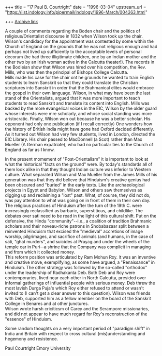 +++
title = "17 Paul B. Courtright"
date = "1996-03-04"
upstream_url = "https://list.indology.info/pipermail/indology/1996-March/004363.html"

+++
[Archive link](https://list.indology.info/pipermail/indology/1996-March/004363.html)

A couple of comments regarding the Boden chair and the politics of 
religious/Orientalist discourse in 1832 when Wilson took up the chair.  
Wilson's candidacy for the appointment was contested by some within the 
Church of England on the grounds that he was not religious enough and had 
perhaps not lived up sufficiently to the acceptable levels of personal 
decorum (he had three illigitimate children, one by an Indian mother and 
the other two by an Irish woman active in the Calcutta theater!).  The 
records in the Bodleian show that Wilson was hired over his competition, 
the Rev. Mills, who was then the principal of Bishops College Calcutta.  
Mills made his case for the chair ont he grounds he wanted to train 
English students to learn Sanskrit so that they could translate the 
Christian scriptures into Sanskrit in order that the Brahmanical elites 
would embrace the gospel in their own language.  Wilson, in what may have 
been the last stand of the Orientalists, argued that it was more 
important to teach students to read Sanskrit and translate its content 
into English.  Mills was backed by the more evangelical voices in the 
EIC, Wilson by the older guard whose interests were mre scholarly, and 
whose social standing was more aristocratic. 
Finally, Wilson won out because he was a better scholar.  His opponent 
had only one publication (if I recall correctly) One wonders how the history 
of British India might have gone had Oxford decided differently.  As it 
turned out Wilson had very few students, lived in London, directed the 
EIC Library.  His chair passed to MacDonnell (a Scot) rather than Max 
Mueller (A German expatriate), who had no particular ties to the Church 
of England as far as I know. 

In the present momement of "Post-Orientalism" it is important to look at 
what the historical "facts on the ground" were.  By today's standards all 
of them look alike in that they thought Indian culture was inferior to 
Western culture.  What separated Wilson and Max Mueller from the James 
Mills of his generation was that they did believe that Hinduism's 
creative genius had been obscured and "buried" in the early texts.  Like 
the archaeological projects in Egypt and Babylon, Wilson and others saw 
themselves as digging up and reclaiming a "lost" past.  What, of course, 
they did not do, was pay attention to what was going on in front of them 
in their own day.  The religious practices of Hinduism after the turn of 
the 19th C. were increasingly reclassified as barbaric, superstitious, 
and childlike.  The debates over sati need to be read in the light of 
this cultural shift.  Put on the defensive, the Hindu "community"--i.e., 
a coalition of tradition Brahmanic scholars and their noveau-riche 
patrons in Shobabazaar split between a reinvented Hinduism that excised 
the "medieval" accretions of image worship, pilgrimages, and sacrifice of 
animals (and humans, in the case of sati, "ghat murders", and suicides at 
Prayag and under the wheels of the temple car in Puri--a shrine that the 
Company was complicit in managing and from which it collected money.  
This reform position was articulated by Ram Mohun Roy.  It was an 
inventive and creative move, exemplifying, as some have argued, a 
"Renaissance" in Hinduism.  The other strategy was followed by the 
so-called "orthodox" under the leadership of Radhakanta Deb.  Both Deb 
and Roy were contemporaries, lived near each other in North Calcutta, 
presided over informal gatherings of influential people with serious 
money.  Deb threw the most lavish Durga Puja's which Roy either refused 
to attend or wasn't invited to (I can't get a clear answer to this 
question).  Wilson was friends with Deb, supported him as a fellow member 
on the board of the Sanskrit College in Benares and at other junctures.  
Wilson wrote harsh criciticsm of Carey and the Serampore missionaries, 
and did not appear to have much regard for Roy's reconstruction of the 
"essence" of Hinduism.  

Some random thoughts on a very important period of "paradigm shift" in 
India and Britain with respect to cross cultural (mis)understanding and 
hegemony and resistence.  

Paul Courtright
Emory University   




